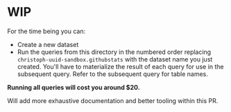 # WIP

For the time being you can:

* Create a new dataset
* Run the queries from this directory in the numbered order replacing
  `christoph-uuid-sandbox.githubstats` with the dataset name you just created. You'll have to
  materialize the result of each query for use in the subsequent query. Refer to the subsequent
  query for table names.

**Running all queries will cost you around $20.**

Will add more exhaustive documentation and better tooling within this PR.
